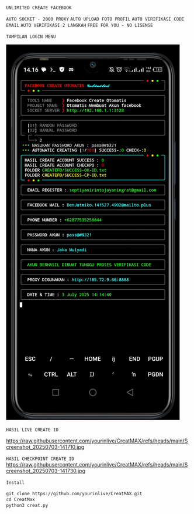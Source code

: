 `UNLIMITED CREATE FACEBOOK`

`AUTO SOCKET - 2000 PROXY`
`AUTO UPLOAD FOTO PROFIL`
`AUTO VERIFIKASI CODE EMAIL`
`AUTO VERIFIKASI 2 LANGKAH`
`FREE FOR YOU - NO LISENSE`

`TAMPILAN LOGIN MENU`

![Screenshot_20250703-141633.jpg](https://raw.githubusercontent.com/yourinlive/CreatMAX/refs/heads/main/Screenshot_20250703-141633.jpg)

`HASIL LIVE CREATE ID`

https://raw.githubusercontent.com/yourinlive/CreatMAX/refs/heads/main/Screenshot_20250703-141710.jpg

`HASIL CHECKPOINT CREATE ID`
https://raw.githubusercontent.com/yourinlive/CreatMAX/refs/heads/main/Screenshot_20250703-141730.jpg

`Install`
```
git clone https://github.com/yourinlive/CreatMAX.git
cd CreatMax
python3 creat.py
```

